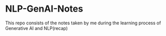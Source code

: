 # NLP-GenAI-Notes
This repo consists of the notes taken by me during the learning process of Generative AI and NLP(recap)
